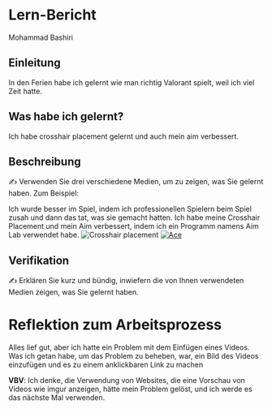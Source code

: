 # Lern-Bericht
Mohammad Bashiri

## Einleitung

In den Ferien habe ich gelernt wie man richtig Valorant spielt, weil ich viel Zeit hatte.

## Was habe ich gelernt?

Ich habe crosshair placement gelernt und auch mein aim verbessert.

## Beschreibung

✍️ Verwenden Sie drei verschiedene Medien, um zu zeigen, was Sie gelernt haben. Zum Beispiel:

 Ich wurde besser im Spiel, indem ich professionellen Spielern beim Spiel zusah und dann das tat, was sie gemacht hatten.
 Ich habe meine Crosshair Placement und mein Aim verbessert, indem ich ein Programm namens Aim Lab verwendet habe.
![Crosshair placement](https://cdn.sanity.io/images/ccckgjf9/production/fb6507c971a41ee9dd218dcd6d2f39ae4ac23cbc-1920x1080.jpg?max-h=1080&max-w=1920&fit=scale&auto=format)
[![Ace](https://img.youtube.com/vi/nXz_pllergg/maxresdefault.jpg)](https://youtu.be/nXz_pllergg)


## Verifikation

✍️ Erklären Sie kurz und bündig, inwiefern die von Ihnen verwendeten Medien zeigen, was Sie gelernt haben.

# Reflektion zum Arbeitsprozess

Alles lief gut, aber ich hatte ein Problem mit dem Einfügen eines Videos. Was ich getan habe, um das Problem zu beheben, war, ein Bild des Videos einzufügen und es zu einem anklickbaren Link zu machen

**VBV**: Ich denke, die Verwendung von Websites, die eine Vorschau von Videos wie imgur anzeigen, hätte mein Problem gelöst, und ich werde es das nächste Mal verwenden.
